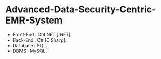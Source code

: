 # Advanced-Data-Security-Centric-EMR-System
* Front-End : Dot NET [.NET].
* Back-End : C# [C Sharp].
* Database : SQL.
* DBMS : MySQL.
